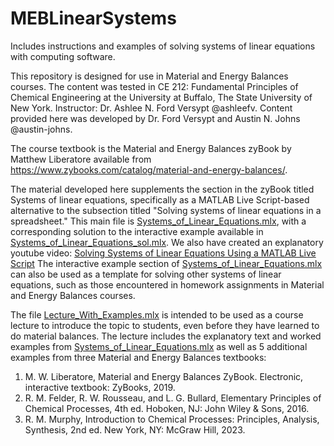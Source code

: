 # MEBLinearSystems
Includes instructions and examples of solving systems of linear equations with computing software.

This repository is designed for use in Material and Energy Balances courses. The content was tested in CE 212: Fundamental Principles of Chemical Engineering at the University at Buffalo, The State University of New York. Instructor: Dr. Ashlee N. Ford Versypt @ashleefv. Content provided here was developed by Dr. Ford Versypt and Austin N. Johns @austin-johns.

The course textbook is the Material and Energy Balances zyBook by Matthew Liberatore available from https://www.zybooks.com/catalog/material-and-energy-balances/.

The material developed here supplements the section in the zyBook titled Systems of linear equations, specifically as a MATLAB Live Script-based alternative to the subsection titled "Solving systems of linear equations in a spreadsheet." This main file is [Systems_of_Linear_Equations.mlx](https://github.com/ashleefv/MEBLinearSystems/blob/master/Systems_of_Linear_Equations.mlx), with a corresponding solution to the interactive example available in [Systems_of_Linear_Equations_sol.mlx](https://github.com/ashleefv/MEBLinearSystems/blob/master/Systems_of_Linear_Equations_sol.mlx). We also have created an explanatory youtube video: [Solving Systems of Linear Equations Using a MATLAB Live Script](https://youtu.be/78n8XaCBt9w)
The interactive example section of [Systems_of_Linear_Equations.mlx](https://github.com/ashleefv/MEBLinearSystems/blob/master/Systems_of_Linear_Equations.mlx) can also be used as a template for solving other systems of linear equations, such as those encountered in homework assignments in Material and Energy Balances courses.

The file [Lecture_With_Examples.mlx](https://github.com/ashleefv/MEBLinearSystems/blob/master/Lecture_With_Examples.mlx) is intended to be used as a course lecture to introduce the topic to students, even before they have learned to do material balances. The lecture includes the explanatory text and worked examples from [Systems_of_Linear_Equations.mlx](https://github.com/ashleefv/MEBLinearSystems/blob/master/Systems_of_Linear_Equations.mlx) as well as 5 additional examples from three Material and Energy Balances textbooks:
1. M. W. Liberatore, Material and Energy Balances ZyBook. Electronic, interactive textbook: ZyBooks, 2019.
2. R. M. Felder, R. W. Rousseau, and L. G. Bullard, Elementary Principles of Chemical Processes, 4th ed. Hoboken, NJ: John Wiley & Sons, 2016.
3. R. M. Murphy, Introduction to Chemical Processes: Principles, Analysis, Synthesis, 2nd ed. New York, NY: McGraw Hill, 2023.
